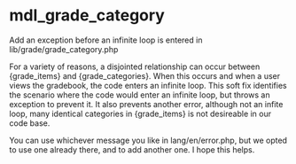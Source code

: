 # mdl_grade_category
Add an exception before an infinite loop is entered in lib/grade/grade_category.php

For a variety of reasons, a disjointed relationship can occur between {grade_items} and {grade_categories}. When this occurs and when a user views the gradebook, the code enters an infinite loop.  This soft fix identifies the scenario where the code would enter an infinite loop, but throws an exception to prevent it.  It also prevents another error, although not an infite loop, many identical categories in {grade_items} is not desireable in our code base.

You can use whichever message you like in lang/en/error.php, but we opted to use one already there, and to add another one.  I hope this helps.

